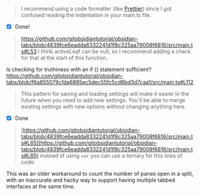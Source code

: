 > I recommend using a code formatter (like [Prettier](https://prettier.io/)) since I got confused reading the indentation in your main.ts file.

- [x]  Done!

> https://github.com/gitobsidiantutorial/obsidian-tabs/blob/4839fce6eadda8332241d1f8c325aa79008f6816/src/main.ts#L53 I think activeLeaf can be null, so I recommend adding a check for that at the start of this function.

Is checking for truthiness with an if () statement sufficient? https://github.com/gitobsidiantutorial/obsidian-tabs/blob/f6a855079cfda6895ec5dec55fc5cd8bd3d7caa1/src/main.ts#L112

> This pattern for saving and loading settings will make it easier in the future when you need to add new settings. You'll be able to merge existing settings with new options without changing anything here.

- [x] Done

> [https://github.com/gitobsidiantutorial/obsidian-tabs/blob/4839fce6eadda8332241d1f8c325aa79008f6816/src/main.ts#L65](https://github.com/gitobsidiantutorial/obsidian-tabs/blob/4839fce6eadda8332241d1f8c325aa79008f6816/src/main.ts#L65) instead of using `var` you can use a ternary for this lines of code:

This was an older workaround to count the number of panes open in a split, with an inaccurate and hacky way to support having multiple tabbed interfaces at the same time. 